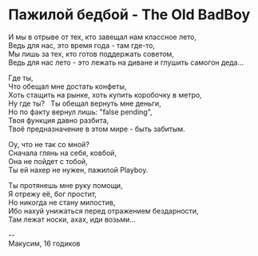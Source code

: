 # Пажилой бедбой - The Old BadBoy

И мы в отрыве от тех, кто завещал нам классное лето, \
Ведь для нас, это время года - там где-то, \
Мы лишь за тех, кто готов поддержать советом, \
Ведь для нас лето - это лежать на диване и глушить самогон деда... 

Где ты, \
Что обещал мне достать конфеты, \
Хоть стащить на рынке, хоть купить коробочку в метро, \
Ну где ты?
  
Ты обещал вернуть мне деньги, \
Но по факту вернул лишь: "false pending", \
Твоя функция давно разбита, \
Твоё предназначение в этом мире - быть забитым. 

Оу, что не так со мной? \
Сначала глянь на себя, ковбой, \
Она не пойдет с тобой, \
Ты ей нахер не нужен, пажилой Playboy.

Ты протянешь мне руку помощи, \
Я отрежу её, бог простит, \
Но никогда не стану милостив, \
Ибо нахуй унижаться перед отражением бездарности, \
Там лежат носки, ахах, иди возьми...

\--\
Макусим, 16 годиков
